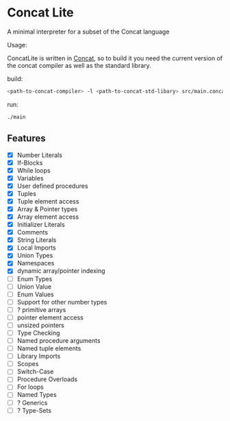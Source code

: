 # Concat Lite

A minimal interpreter for a subset of the Concat language

Usage:

ConcatLite is written in [Concat](https://github.com/bsoelch/Concat), so to build it you need the current version of the concat compiler as well as the standard library.

build:
```sh
<path-to-concat-compiler> -l <path-to-concat-std-libary> src/main.concat -o ./main
```

run:
```sh
./main
```

## Features

- [x] Number Literals
- [x] If-Blocks
- [x] While loops
- [x] Variables
- [x] User defined procedures
- [x] Tuples
- [x] Tuple element access
- [x] Array & Pointer types
- [x] Array element access
- [x] Initializer Literals
- [x] Comments
- [x] String Literals
- [x] Local Imports
- [x] Union Types
- [x] Namespaces
- [x] dynamic array/pointer indexing
- [ ] Enum Types
- [ ] Union Value
- [ ] Enum Values
- [ ] Support for other number types
- [ ] ? primitive arrays
- [ ] pointer element access
- [ ] unsized pointers
- [ ] Type Checking
- [ ] Named procedure arguments
- [ ] Named tuple elements
- [ ] Library Imports
- [ ] Scopes
- [ ] Switch-Case
- [ ] Procedure Overloads
- [ ] For loops
- [ ] Named Types
- [ ] ? Generics
- [ ] ? Type-Sets
